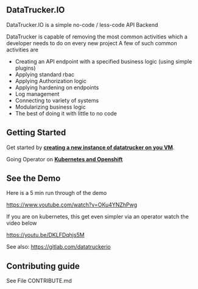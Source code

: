 ## DataTrucker.IO 

DataTrucker.IO is a simple no-code / less-code API Backend

DataTrucker is capable of removing the most common activities which a developer needs to do on every new project
A few of such common activities are

- Creating an API endpoint with a specified business logic (using simple plugins)
- Applying standard rbac
- Applying Authorization logic
- Applying hardening on endpoints
- Log management
- Connecting to variety of systems
- Modularizing business logic
- The best of doing it with little to no code

## Getting Started

Get started by **[creating a new instance of datatrucker on you VM](/docs/Overview/Getting%20Started)**.

Going Operator on **[Kubernetes and Openshift](/docs/Overview/Going%20Operators)**

## See the Demo

Here is a 5 min run through of the demo

https://www.youtube.com/watch?v=OKu4YNZhPwg

If you are on kubernetes, this get even simpler via an operator watch the video below

https://youtu.be/DKLFDqhjs5M

See also: https://gitlab.com/datatruckerio

## Contributing guide
See File CONTRIBUTE.md
